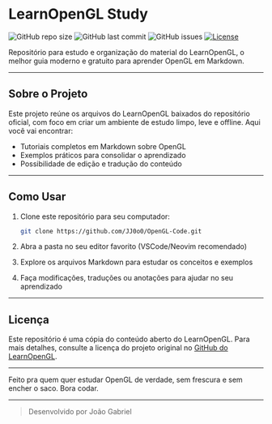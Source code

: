 # LearnOpenGL Study

![GitHub repo size](https://img.shields.io/github/repo-size/JJ0o0/OpenGL-Code)
![GitHub last commit](https://img.shields.io/github/last-commit/JJ0o0/OpenGL-Code)
![GitHub issues](https://img.shields.io/github/issues/JJ0o0/OpenGL-Code)
[![License](https://img.shields.io/github/license/JJ0o0/OpenGL-Code)](https://github.com/JJ0o0/OpenGL-Code/blob/main/LICENSE)

Repositório para estudo e organização do material do LearnOpenGL, o melhor guia moderno e gratuito para aprender OpenGL em Markdown.

---

## Sobre o Projeto

Este projeto reúne os arquivos do LearnOpenGL baixados do repositório oficial, com foco em criar um ambiente de estudo limpo, leve e offline. Aqui você vai encontrar:

- Tutoriais completos em Markdown sobre OpenGL  
- Exemplos práticos para consolidar o aprendizado  
- Possibilidade de edição e tradução do conteúdo

---

## Como Usar

1. Clone este repositório para seu computador:  
   ```bash
   git clone https://github.com/JJ0o0/OpenGL-Code.git
   ```  

2. Abra a pasta no seu editor favorito (VSCode/Neovim recomendado)  
3. Explore os arquivos Markdown para estudar os conceitos e exemplos  
4. Faça modificações, traduções ou anotações para ajudar no seu aprendizado

---

## Licença

Este repositório é uma cópia do conteúdo aberto do LearnOpenGL. Para mais detalhes, consulte a licença do projeto original no [GitHub do LearnOpenGL](https://github.com/JoeyDeVries/LearnOpenGL).

---

Feito pra quem quer estudar OpenGL de verdade, sem frescura e sem encher o saco. Bora codar.

---

> Desenvolvido por João Gabriel

